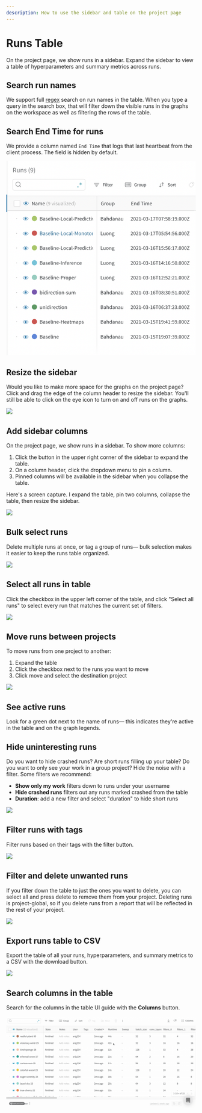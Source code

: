 ```yaml
---
description: How to use the sidebar and table on the project page
---
```


# Runs Table

On the project page, we show runs in a sidebar. Expand the sidebar to view a table of hyperparameters and summary metrics across runs.

## Search run names

We support full [regex](https://dev.mysql.com/doc/refman/5.7/en/regexp.html) search on run names in the table. When you type a query in the search box, that will filter down the visible runs in the graphs on the workspace as well as filtering the rows of the table.

## Search End Time for runs

We provide a column named `End Time` that logs that last heartbeat from the client process. The field is hidden by default.

![](../../../.gitbook/assets/image%20%2862%29%20%281%29%20%281%29.png)

## Resize the sidebar

Would you like to make more space for the graphs on the project page? Click and drag the edge of the column header to resize the sidebar. You'll still be able to click on the eye icon to turn on and off runs on the graphs.

![](https://downloads.intercomcdn.com/i/o/153755378/d54ae70fb8155657a87545b1/howto+-+resize+column.gif)

## Add sidebar columns

On the project page, we show runs in a sidebar. To show more columns:

1. Click the button in the upper right corner of the sidebar to expand the table.
2. On a column header, click the dropdown menu to pin a column.
3. Pinned columns will be available in the sidebar when you collapse the table.

Here's a screen capture. I expand the table, pin two columns, collapse the table, then resize the sidebar.

![](https://downloads.intercomcdn.com/i/o/152951680/cf8cbc6b35e923be2551ba20/howto+-+pin+rows+in+table.gif)

## Bulk select runs

Delete multiple runs at once, or tag a group of runs— bulk selection makes it easier to keep the runs table organized.

![](../../../.gitbook/assets/howto-bulk-select.gif)

## Select all runs in table

Click the checkbox in the upper left corner of the table, and click "Select all runs" to select every run that matches the current set of filters.

![](../../../.gitbook/assets/all-runs-select.gif)

## Move runs between projects

To move runs from one project to another:

1. Expand the table
2. Click the checkbox next to the runs  you want to move
3. Click move and select the destination project

![](../../../.gitbook/assets/howto-move-runs.gif)

## See active runs

Look for a green dot next to the name of runs— this indicates they're active in the table and on the graph legends.

## Hide uninteresting runs

Do you want to hide crashed runs? Are short runs filling up your table? Do you want to only see your work in a group project? Hide the noise with a filter. Some filters we recommend:

* **Show only my work** filters down to runs under your username
* **Hide crashed runs** filters out any runs marked crashed from the table
* **Duration**: add a new filter and select "duration" to hide short runs

![](../../../.gitbook/assets/image%20%2816%29.png)

## Filter runs with tags

Filter runs based on their tags with the filter button.

![](../../../.gitbook/assets/2021-03-18-07.54.44.gif)

## Filter and delete unwanted runs

If you filter down the table to just the ones you want to delete, you can select all and press delete to remove them from your project. Deleting runs is project-global, so if you delete runs from a report that will be reflected in the rest of your project.

![](../../../.gitbook/assets/2020-05-13-19.14.13.gif)

## Export runs table to CSV

Export the table of all your runs, hyperparameters, and summary metrics to a CSV with the download button.

![](../../../.gitbook/assets/2020-07-06-11.51.01.gif)

## Search columns in the table

Search for the columns in the table UI guide with the **Columns** button.

![](../../../.gitbook/assets/2021-03-18-07.15.19.gif)


